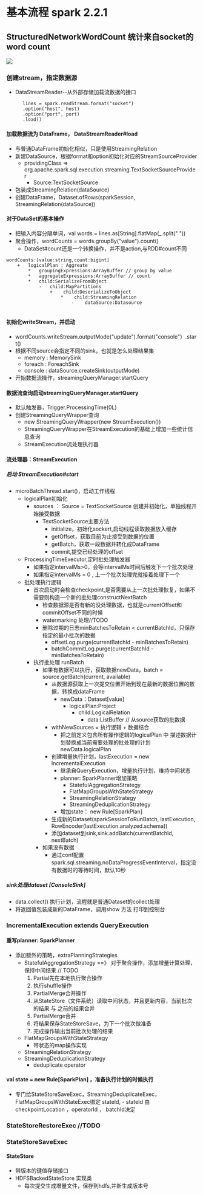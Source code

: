 #   基本流程 spark 2.2.1
##  StructuredNetworkWordCount 统计来自socket的word count
![](../../images/structuredStream-base-process.jpg)

###  创建stream，指定数据源
*   DataStreamReader--从外部存储加载流数据的接口
```
      lines = spark.readStream.format("socket")
      .option("host", host)
      .option("port", port)
      .load() 
```

####   加载数据流为 DataFrame， DataStreamReader#load
*   与普通DataFrame初始化相似，只是使用StreamingRelation
*   新建DataSource，根据format和option初始化对应的StreamSourceProvider
    -   providingClass => org.apache.spark.sql.execution.streaming.TextSocketSourceProvider
        -   Source:TextSocketSource
*   包装成StreamingRelation(dataSource)
*   创建DataFrame，Dataset.ofRows(sparkSession, StreamingRelation(dataSource))

####  对于DataSet的基本操作
*   把输入内容分隔单词，val words = lines.as[String].flatMap(_.split(" "))
*   聚合操作，wordCounts = words.groupBy("value").count()
    -   DataSet#count还是一个转换操作，并不是action,与RDD#count不同
```
wordCounts:[value:string,count:bigint]
    +   logicalPlan : Aggreate
        *   groupingExpressions:ArrayBuffer // group by value
        *   aggregateExpressions:ArrayBuffer // count
        *   child:SerializeFromObject 
            -   child:MapPartitions 
                +    child:DeserializeToObject
                    *    child:StreamingRelation
                        -    dataSource:Datasource


```

#### 初始化writeStream，并启动
*   wordCounts.writeStream.outputMode("update").format("console"）.start()
*   根据不同source会指定不同的sink，也就是怎么处理结果集
    -   memory  : MemorySink
    -   foreach : ForeachSink
    -   console : dataSource.createSink(outputMode)
*   开始数据流操作，streamingQueryManager.startQuery

#### 数据流查询启动streamingQueryManager.startQuery
*   默认触发器，Trigger.ProcessingTime(0L)
*   创建StreamingQueryWrapper查询
    -   new StreamingQueryWrapper(new StreamExecution())
    -   StreamingQueryWrapper在StreamExecution的基础上增加一些统计信息查询
    -   StreamExecution流处理执行器

####  流处理器：StreamExecution
#####  启动 StreamExecution#start
*   microBatchThread.start()，启动工作线程
    -   logicalPlan初始化
        +   sources ： Source = TextSocketSource 创建并初始化，单独线程开始接受数据
            *   TextSocketSource主要方法
                -   initialize，初始化sockert,启动线程读取数据放入缓存
                -   getOffset，获取目前为止接受到数据的位置
                -   getBatch，获取一段数据并转化成DataFrame
                -   commit,提交已经处理的offset
    -   ProcessingTimeExecutor,定时批处理触发器
        +   如果指定intervalMs>0，会等intervalMs时间后触发下一个批次处理
        +   如果指定intervalMs = 0 , 上一个批次处理完就接着处理下一个
    -   批处理执行逻辑
        +   首次启动时会检查checkpoint,是否需要从上一次批处理恢复，如果不需要则构造一个新的批处理constructNextBatch
            *   检查数据源是否有新的没处理数据，也就是currentOffset和commitOffset不同的时候
            *   watermarking 处理//TODO
            *   删除过期的日志minBatchesToRetain < currentBatchId，只保存指定的最小批次的数据
                -   offsetLog.purge(currentBatchId - minBatchesToRetain)
                -   batchCommitLog.purge(currentBatchId - minBatchesToRetain)
        +   执行批处理 runBatch
            *   如果有数据可以执行，获取数据newData，batch = source.getBatch(current, available)
                -   从数据源获取上一次提交位置开始到现在最新的数据位置的数据，转换成dataFrame
                    +   newData：Dataset[value]
                        *   logicalPlan:Project
                            -   child:LogicalRelation
                                +   data:ListBuffer // 从source获取的批数据
                -   withNewSources = 执行逻辑 + 数据结合 
                    +   把之前定义包含所有操作逻辑的logicalPlan 中 描述数据计划替换成当前需要处理的批处理的计划newData.logicalPlan
                -   创建增量执行计划，lastExecution = new IncrementalExecution
                    +   继承自QueryExecution，增量执行计划，维持中间状态
                    +   planner: SparkPlanner增加策略
                        *   StatefulAggregationStrategy
                        *   FlatMapGroupsWithStateStrategy
                        *   StreamingRelationStrategy
                        *   StreamingDeduplicationStrategy
                    +   增加state： new Rule[SparkPlan]
                -   生成新的Dataset(sparkSessionToRunBatch, lastExecution, RowEncoder(lastExecution.analyzed.schema))
                -    添加dataset到sink,sink.addBatch(currentBatchId, nextBatch)
            *   如果没有数据
                -   通过conf配置spark.sql.streaming.noDataProgressEventInterval，指定没有数据时的等待时间，默认10秒

#####  sink处理dataset [ConsoleSink]
*   data.collect() 执行计划，流程就是普通Dataset的collect处理
*   将返回值包装成新的DataFrame，调用show 方法 打印到控制台


###  IncrementalExecution extends QueryExecution
#### 重写planner: SparkPlanner
*   添加额外的策略，extraPlanningStrategies
    -   StatefulAggregationStrategy ==》 对于聚合操作，添加增量计算处理，保持中间结果 // TODO
        1.  Partial先在本地执行聚合操作
        1.  执行shuffle操作
        2.  PartialMerge合并操作
        3.  从StateStore（文件系统）读取中间状态，并且更新内容，当前批次的结果 与 之前的结果合并
        4.  PartialMerge合并
        5.  将结果保存StateStoreSave，为下一个批次做准备
        6.  完成操作输出当前批次处理的结果
    -   FlatMapGroupsWithStateStrategy
        +   带状态的map操作实现
    -   StreamingRelationStrategy
    -   StreamingDeduplicationStrategy
        +   deduplicate operator

####  val state = new Rule[SparkPlan] ，准备执行计划的时候执行
*    专门给StateStoreSaveExec，StreamingDeduplicateExec，FlatMapGroupsWithStateExec绑定 stateId,
    -    stateId 由checkpointLocation ，operatorId ， batchId决定

###  StateStoreRestoreExec //TODO

###  StateStoreSaveExec 
####   StateStore 
*   带版本的键值存储接口
*   HDFSBackedStateStore 实现类
    *   每次提交生成增量文件，保存到hdfs,并新生成版本号   